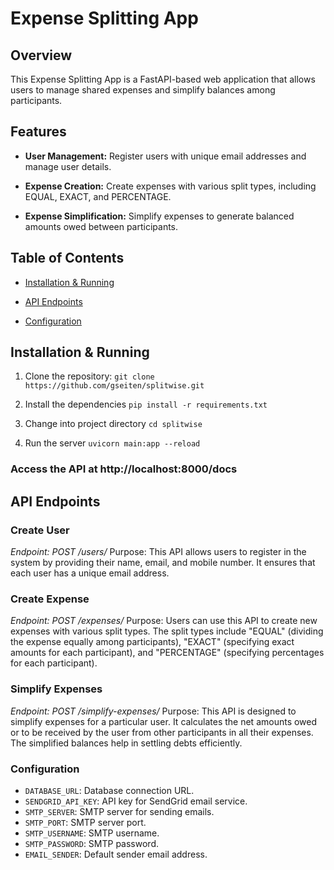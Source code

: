 # Expense Splitting App

  

## Overview

  

This Expense Splitting App is a FastAPI-based web application that allows users to manage shared expenses and simplify balances among participants.

  

## Features

 

-  **User Management:** Register users with unique email addresses and manage user details.

-  **Expense Creation:** Create expenses with various split types, including EQUAL, EXACT, and PERCENTAGE.

-  **Expense Simplification:** Simplify expenses to generate balanced amounts owed between participants.

  

## Table of Contents

  

- [Installation & Running](#installation)

- [API Endpoints](#api-endpoints)

- [Configuration](#configuration)

  

## Installation & Running

  

1. Clone the repository:
```git clone https://github.com/gseiten/splitwise.git```

2. Install the dependencies
```pip install -r requirements.txt```

3. Change into project directory
```cd splitwise```

4. Run the server
```uvicorn main:app --reload```

### Access the API at http://localhost:8000/docs

  
  

## API Endpoints

### Create User

*Endpoint: POST /users/*
Purpose: This API allows users to register in the system by providing their name, email, and mobile number. It ensures that each user has a unique email address.

  

### Create Expense

*Endpoint: POST /expenses/*
Purpose: Users can use this API to create new expenses with various split types. The split types include "EQUAL" (dividing the expense equally among participants), "EXACT" (specifying exact amounts for each participant), and "PERCENTAGE" (specifying percentages for each participant).


### Simplify Expenses

*Endpoint: POST /simplify-expenses/*
Purpose: This API is designed to simplify expenses for a particular user. It calculates the net amounts owed or to be received by the user from other participants in all their expenses. The simplified balances help in settling debts efficiently.


###  Configuration

-   `DATABASE_URL`: Database connection URL.
-   `SENDGRID_API_KEY`: API key for SendGrid email service.
-   `SMTP_SERVER`: SMTP server for sending emails.
-   `SMTP_PORT`: SMTP server port.
-   `SMTP_USERNAME`: SMTP username.
-   `SMTP_PASSWORD`: SMTP password.
-   `EMAIL_SENDER`: Default sender email address.
